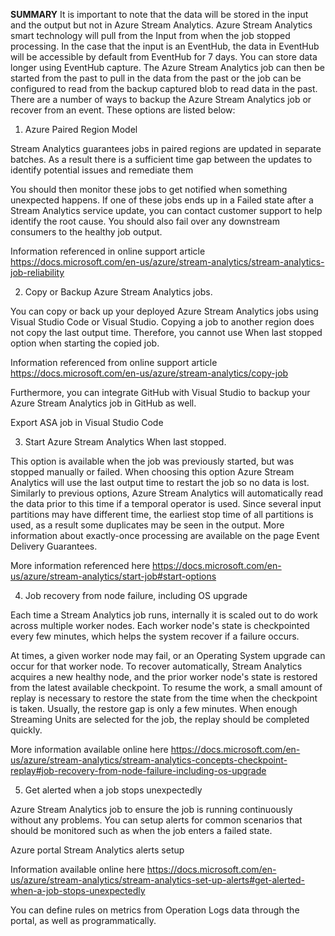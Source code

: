 **SUMMARY**
It is important to note that the data will be stored in the input and the output but not in Azure Stream Analytics.  Azure Stream Analytics smart technology will pull from the Input from when the job stopped processing.  In the case that the input is an EventHub, the data in EventHub will be accessible by default from EventHub for 7 days.  You can store data longer using EventHub capture. The Azure Stream Analytics job can then be started from the past to pull in the data from the past or the job can be configured to read from the backup captured blob to read data in the past.  There are a number of ways to backup the Azure Stream Analytics job or recover from an event.  These options are listed below: 

1.  Azure Paired Region Model 

Stream Analytics guarantees jobs in paired regions are updated in separate batches. As a result there is a sufficient time gap between the updates to identify potential issues and remediate them 

You should then monitor these jobs to get notified when something unexpected happens. If one of these jobs ends up in a Failed state after a Stream Analytics service update, you can contact customer support to help identify the root cause. You should also fail over any downstream consumers to the healthy job output. 
 
Information referenced in online support article https://docs.microsoft.com/en-us/azure/stream-analytics/stream-analytics-job-reliability 

 
2. Copy or Backup Azure Stream Analytics jobs.   

You can copy or back up your deployed Azure Stream Analytics jobs using Visual Studio Code or Visual Studio. Copying a job to another region does not copy the last output time. Therefore, you cannot use When last stopped option when starting the copied job. 

Information referenced from online support article https://docs.microsoft.com/en-us/azure/stream-analytics/copy-job 

Furthermore, you can integrate GitHub with Visual Studio to backup your Azure Stream Analytics job in GitHub as well. 

Export ASA job in Visual Studio Code 

3. Start Azure Stream Analytics When last stopped.  

This option is available when the job was previously started, but was stopped manually or failed. When choosing this option Azure Stream Analytics will use the last output time to restart the job so no data is lost. Similarly to previous options, Azure Stream Analytics will automatically read the data prior to this time if a temporal operator is used. Since several input partitions may have different time, the earliest stop time of all partitions is used, as a result some duplicates may be seen in the output. More information about exactly-once processing are available on the page Event Delivery Guarantees. 

More information referenced here https://docs.microsoft.com/en-us/azure/stream-analytics/start-job#start-options 

 

 

4. Job recovery from node failure, including OS upgrade 

Each time a Stream Analytics job runs, internally it is scaled out to do work across multiple worker nodes. Each worker node's state is checkpointed every few minutes, which helps the system recover if a failure occurs. 

At times, a given worker node may fail, or an Operating System upgrade can occur for that worker node. To recover automatically, Stream Analytics acquires a new healthy node, and the prior worker node's state is restored from the latest available checkpoint. To resume the work, a small amount of replay is necessary to restore the state from the time when the checkpoint is taken. Usually, the restore gap is only a few minutes. When enough Streaming Units are selected for the job, the replay should be completed quickly. 

More information available online here https://docs.microsoft.com/en-us/azure/stream-analytics/stream-analytics-concepts-checkpoint-replay#job-recovery-from-node-failure-including-os-upgrade 

 

5. Get alerted when a job stops unexpectedly 

Azure Stream Analytics job to ensure the job is running continuously without any problems. You can setup alerts for common scenarios that should be monitored such as when the job enters a failed state. 

Azure portal Stream Analytics alerts setup 

Information available online here https://docs.microsoft.com/en-us/azure/stream-analytics/stream-analytics-set-up-alerts#get-alerted-when-a-job-stops-unexpectedly 

You can define rules on metrics from Operation Logs data through the portal, as well as programmatically. 

 